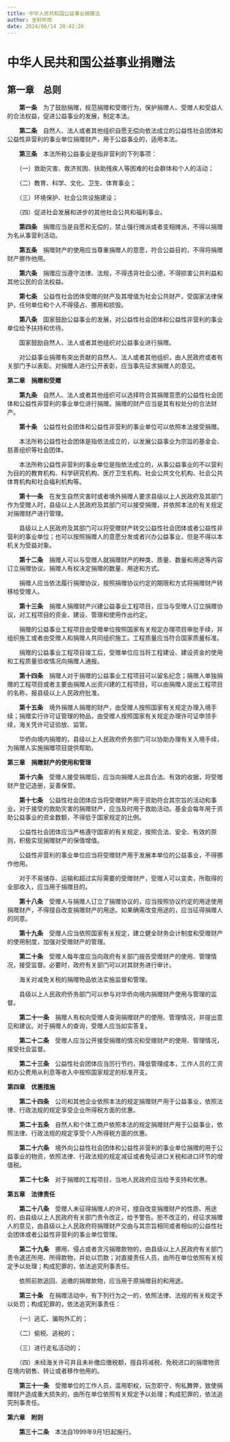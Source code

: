 ```yaml
---
title: 中华人民共和国公益事业捐赠法
author: 坐轩听雨
date: 2024/06/14 20:42:28
---
```

# 中华人民共和国公益事业捐赠法

## 第一章　总则

 

　　**第一条**　为了鼓励捐赠，规范捐赠和受赠行为，保护捐赠人、受赠人和受益人的合法权益，促进公益事业的发展，制定本法。

　　**第二条**　自然人、法人或者其他组织自愿无偿向依法成立的公益性社会团体和公益性非营利的事业单位捐赠财产，用于公益事业的，适用本法。

　　**第三条**　本法所称公益事业是指非营利的下列事项：

　　（一）救助灾害、救济贫困、扶助残疾人等困难的社会群体和个人的活动；

　　（二）教育、科学、文化、卫生、体育事业；

　　（三）环境保护、社会公共设施建设；

　　（四）促进社会发展和进步的其他社会公共和福利事业。

　　**第四条**　捐赠应当是自愿和无偿的，禁止强行摊派或者变相摊派，不得以捐赠为名从事营利活动。

　　**第五条**　捐赠财产的使用应当尊重捐赠人的意愿，符合公益目的，不得将捐赠财产挪作他用。

　　**第六条**　捐赠应当遵守法律、法规，不得违背社会公德，不得损害公共利益和其他公民的合法权益。

　　**第七条**　公益性社会团体受赠的财产及其增值为社会公共财产，受国家法律保护，任何单位和个人不得侵占、挪用和损毁。

　　**第八条**　国家鼓励公益事业的发展，对公益性社会团体和公益性非营利的事业单位给予扶持和优待。

　　国家鼓励自然人、法人或者其他组织对公益事业进行捐赠。

　　对公益事业捐赠有突出贡献的自然人、法人或者其他组织，由人民政府或者有关部门予以表彰。对捐赠人进行公开表彰，应当事先征求捐赠人的意见。

 

**第二章　捐赠和受赠**

 

　　**第九条**　自然人、法人或者其他组织可以选择符合其捐赠意愿的公益性社会团体和公益性非营利的事业单位进行捐赠。捐赠的财产应当是其有权处分的合法财产。

　　**第十条**　公益性社会团体和公益性非营利的事业单位可以依照本法接受捐赠。

　　本法所称公益性社会团体是指依法成立的，以发展公益事业为宗旨的基金会、慈善组织等社会团体。

　　本法所称公益性非营利的事业单位是指依法成立的，从事公益事业的不以营利为目的的教育机构、科学研究机构、医疗卫生机构、社会公共文化机构、社会公共体育机构和社会福利机构等。

　　**第十一条**　在发生自然灾害时或者境外捐赠人要求县级以上人民政府及其部门作为受赠人时，县级以上人民政府及其部门可以接受捐赠，并依照本法的有关规定对捐赠财产进行管理。

　　县级以上人民政府及其部门可以将受赠财产转交公益性社会团体或者公益性非营利的事业单位；也可以按照捐赠人的意愿分发或者兴办公益事业，但是不得以本机关为受益对象。

　　**第十二条**　捐赠人可以与受赠人就捐赠财产的种类、质量、数量和用途等内容订立捐赠协议。捐赠人有权决定捐赠的数量、用途和方式。

　　捐赠人应当依法履行捐赠协议，按照捐赠协议约定的期限和方式将捐赠财产转移给受赠人。

　　**第十三条**　捐赠人捐赠财产兴建公益事业工程项目，应当与受赠人订立捐赠协议，对工程项目的资金、建设、管理和使用作出约定。

　　捐赠的公益事业工程项目由受赠单位按照国家有关规定办理项目审批手续，并组织施工或者由受赠人和捐赠人共同组织施工。工程质量应当符合国家质量标准。

　　捐赠的公益事业工程项目竣工后，受赠单位应当将工程建设、建设资金的使用和工程质量验收情况向捐赠人通报。

　　**第十四条**　捐赠人对于捐赠的公益事业工程项目可以留名纪念；捐赠人单独捐赠的工程项目或者主要由捐赠人出资兴建的工程项目，可以由捐赠人提出工程项目的名称，报县级以上人民政府批准。

　　**第十五条**　境外捐赠人捐赠的财产，由受赠人按照国家有关规定办理入境手续；捐赠实行许可证管理的物品，由受赠人按照国家有关规定办理许可证申领手续，海关凭许可证验放、监管。

　　华侨向境内捐赠的，县级以上人民政府侨务部门可以协助办理有关入境手续，为捐赠人实施捐赠项目提供帮助。

 

**第三章　捐赠财产的使用和管理**

 

　　**第十六条**　受赠人接受捐赠后，应当向捐赠人出具合法、有效的收据，将受赠财产登记造册，妥善保管。

　　**第十七条**　公益性社会团体应当将受赠财产用于资助符合其宗旨的活动和事业。对于接受的救助灾害的捐赠财产，应当及时用于救助活动。基金会每年用于资助公益事业的资金数额，不得低于国家规定的比例。

　　公益性社会团体应当严格遵守国家的有关规定，按照合法、安全、有效的原则，积极实现捐赠财产的保值增值。

　　公益性非营利的事业单位应当将受赠财产用于发展本单位的公益事业，不得挪作他用。

　　对于不易储存、运输和超过实际需要的受赠财产，受赠人可以变卖，所取得的全部收入，应当用于捐赠目的。

　　**第十八条**　受赠人与捐赠人订立了捐赠协议的，应当按照协议约定的用途使用捐赠财产，不得擅自改变捐赠财产的用途。如果确需改变用途的，应当征得捐赠人的同意。

　　**第十九条**　受赠人应当依照国家有关规定，建立健全财务会计制度和受赠财产的使用制度，加强对受赠财产的管理。

　　**第二十条**　受赠人每年度应当向政府有关部门报告受赠财产的使用、管理情况，接受监督。必要时，政府有关部门可以对其财务进行审计。

　　海关对减免关税的捐赠物品依法实施监督和管理。

　　县级以上人民政府侨务部门可以参与对华侨向境内捐赠财产使用与管理的监督。

　　**第二十一条**　捐赠人有权向受赠人查询捐赠财产的使用、管理情况，并提出意见和建议。对于捐赠人的查询，受赠人应当如实答复。

　　**第二十二条**　受赠人应当公开接受捐赠的情况和受赠财产的使用、管理情况，接受社会监督。

　　**第二十三条**　公益性社会团体应当厉行节约，降低管理成本，工作人员的工资和办公费用从利息等收入中按照国家规定的标准开支。

 

**第四章　优惠措施**

 

　　**第二十四条**　公司和其他企业依照本法的规定捐赠财产用于公益事业，依照法律、行政法规的规定享受企业所得税方面的优惠。

　　**第二十五条**　自然人和个体工商户依照本法的规定捐赠财产用于公益事业，依照法律、行政法规的规定享受个人所得税方面的优惠。

　　**第二十六条**　境外向公益性社会团体和公益性非营利的事业单位捐赠的用于公益事业的物资，依照法律、行政法规的规定减征或者免征进口关税和进口环节的增值税。

　　**第二十七条**　对于捐赠的工程项目，当地人民政府应当给予支持和优惠。

 

**第五章　法律责任**

 

　　**第二十八条**　受赠人未征得捐赠人的许可，擅自改变捐赠财产的性质、用途的，由县级以上人民政府有关部门责令改正，给予警告。拒不改正的，经征求捐赠人的意见，由县级以上人民政府将捐赠财产交由与其宗旨相同或者相似的公益性社会团体或者公益性非营利的事业单位管理。

　　**第二十九条**　挪用、侵占或者贪污捐赠款物的，由县级以上人民政府有关部门责令退还所用、所得款物，并处以罚款；对直接责任人员，由所在单位依照有关规定予以处理；构成犯罪的，依法追究刑事责任。

　　依照前款追回、追缴的捐赠款物，应当用于原捐赠目的和用途。

　　**第三十条**　在捐赠活动中，有下列行为之一的，依照法律、法规的有关规定予以处罚；构成犯罪的，依法追究刑事责任：

　　（一）逃汇、骗购外汇的；

　　（二）偷税、逃税的；

　　（三）进行走私活动的；

　　（四）未经海关许可并且未补缴应缴税额，擅自将减税、免税进口的捐赠物资在境内销售、转让或者移作他用的。

　　**第三十一条**　受赠单位的工作人员，滥用职权，玩忽职守，徇私舞弊，致使捐赠财产造成重大损失的，由所在单位依照有关规定予以处理；构成犯罪的，依法追究刑事责任。

 

**第六章　附则**

 

　　**第三十二条**　本法自1999年9月1日起施行。